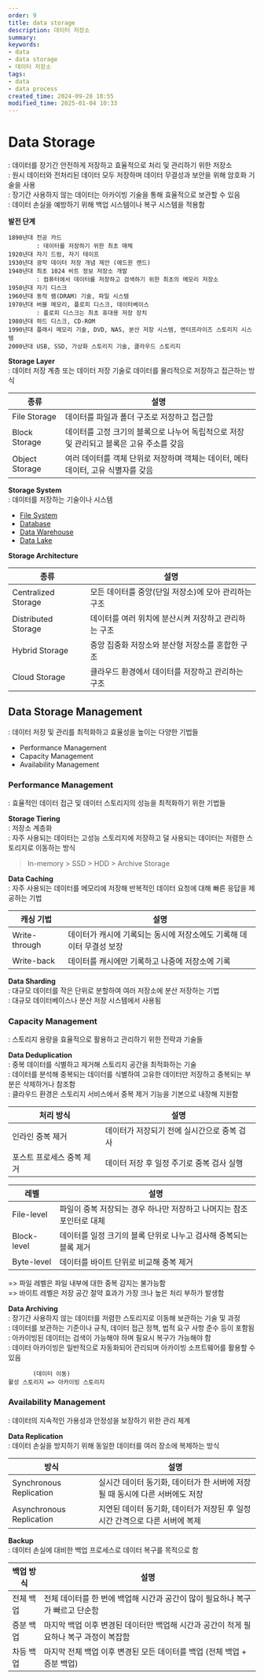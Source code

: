 ```yaml
---
order: 9
title: data storage
description: 데이터 저장소
summary:
keywords:
- data
- data storage
- 데이터 저장소
tags:
- data
- data process
created_time: 2024-09-28 10:55
modified_time: 2025-01-04 10:33
---
```


# Data Storage
: 데이터를 장기간 안전하게 저장하고 효율적으로 처리 및 관리하기 위한 저장소  
: 원시 데이터와 전처리된 데이터 모두 저장하며 데이터 무결성과 보안을 위해 암호화 기술을 사용  
: 장기간 사용하지 않는 데이터는 아카이빙 기술을 통해 효율적으로 보관할 수 있음  
: 데이터 손실을 예방하기 위해 백업 시스템이나 복구 시스템을 적용함  

**발전 단계**
```
1890년대 천공 카드
        : 데이터를 저장하기 위한 최초 매체
1920년대 자기 드럼, 자기 테이프
1930년대 광학 데이터 저장 개념 제안 (에드윈 랜드)
1940년대 최초 1024 비트 정보 저장소 개발
        : 컴퓨터에서 데이터를 저장하고 검색하기 위한 최초의 메모리 저장소
1950년대 자기 디스크
1960년대 동적 램(DRAM) 기술, 파일 시스템 
1970년대 버블 메모리, 플로피 디스크, 데이터베이스
        : 플로피 디스크는 최초 휴대용 저장 장치
1980년대 하드 디스크, CD-ROM
1990년대 플래시 메모리 기술, DVD, NAS, 분산 저장 시스템, 엔터프라이즈 스토리지 시스템
2000년대 USB, SSD, 가상화 스토리지 기술, 클라우드 스토리지 
```


**Storage Layer**  
: 데이터 저장 계층 또는 데이터 저장 기술로 데이터를 물리적으로 저장하고 접근하는 방식  

종류 | 설명
---|---
File Storage   | 데이터를 파일과 폴더 구조로 저장하고 접근함
Block Storage  | 데이터를 고정 크기의 블록으로 나누어 독립적으로 저장 및 관리되고 블록은 고유 주소를 갖음
Object Storage | 여러 데이터를 객체 단위로 저장하며 객체는 데이터, 메타데이터, 고유 식별자를 갖음


**Storage System**  
: 데이터를 저장하는 기술이나 시스템  

- [File System](./file-system.md)
- [Database](./database/index.md)
- [Data Warehouse](./data-warehouse.md)
- [Data Lake](./data-lake.md)


**Storage Architecture**

종류 | 설명
---|---
Centralized Storage | 모든 데이터를 중앙(단일 저장소)에 모아 관리하는 구조
Distributed Storage | 데이터를 여러 위치에 분산시켜 저장하고 관리하는 구조
Hybrid Storage | 중앙 집중화 저장소와 분산형 저장소를 혼합한 구조
Cloud Storage  | 클라우드 환경에서 데이터를 저장하고 관리하는 구조



## Data Storage Management 
: 데이터 저장 및 관리를 최적화하고 효율성을 높이는 다양한 기법들  

- Performance Management
- Capacity Management
- Availability Management



### Performance Management
: 효율적인 데이터 접근 및 데이터 스토리지의 성능을 최적화하기 위한 기법들  

**Storage Tiering**  
: 저장소 계층화  
: 자주 사용되는 데이터는 고성능 스토리지에 저장하고 덜 사용되는 데이터는 저렴한 스토리지로 이동하는 방식  

> In-memory > SSD > HDD > Archive Storage


**Data Caching**  
: 자주 사용되는 데이터를 메모리에 저장해 반복적인 데이터 요청에 대해 빠른 응답을 제공하는 기법  

캐싱 기법 | 설명
---|---
Write-through | 데이터가 캐시에 기록되는 동시에 저장소에도 기록해 데이터 무결성 보장
Write-back    | 데이터를 캐시에만 기록하고 나중에 저장소에 기록


**Data Sharding**  
: 대규모 데이터를 작은 단위로 분할하여 여러 저장소에 분산 저장하는 기법  
: 대규모 데이터베이스나 분산 저장 시스템에서 사용됨  



### Capacity Management
: 스토리지 용량을 효율적으로 활용하고 관리하기 위한 전략과 기술들  

**Data Deduplication**  
: 중복 데이터를 식별하고 제거해 스토리지 공간을 최적화하는 기술  
: 데이터를 분석해 중복되는 데이터를 식별하여 고유한 데이터만 저장하고 중복되는 부분은 삭제하거나 참조함  
: 클라우드 환경은 스토리지 서비스에서 중복 제거 기능을 기본으로 내장해 지원함  

처리 방식 | 설명
---|---
인라인 중복 제거 | 데이터가 저장되기 전에 실시간으로 중복 검사
포스트 프로세스 중복 제거 |  데이터 저장 후 일정 주기로 중복 검사 실행

레벨 | 설명
---|---
File-level  | 파일이 중복 저장되는 경우 하나만 저장하고 나머지는 참조 포인터로 대체
Block-level | 데이터를 일정 크기의 블록 단위로 나누고 검사해 중복되는 블록 제거
Byte-level  | 데이터를 바이트 단위로 비교해 중복 제거

=> 파일 레벨은 파일 내부에 대한 중복 감지는 불가능함  
=> 바이트 레벨은 저장 공간 절약 효과가 가장 크나 높은 처리 부하가 발생함  


**Data Archiving**  
: 장기간 사용하지 않는 데이터를 저렴한 스토리지로 이동해 보관하는 기술 및 과정   
: 데이터를 보관하는 기준이나 규칙, 데이터 접근 정책, 법적 요구 사항 준수 등이 포함됨   
: 아카이빙된 데이터는 검색이 가능해야 하며 필요시 복구가 가능해야 함  
: 데이터 아카이빙은 일반적으로 자동화되어 관리되며 아카이빙 소프트웨어를 활용할 수 있음  

```
       (데이터 이동)
활성 스토리지 => 아카이빙 스토리지
```



### Availability Management
: 데이터의 지속적인 가용성과 안정성을 보장하기 위한 관리 체계  

**Data Replication**  
: 데이터 손실을 방지하기 위해 동일한 데이터를 여러 장소에 복제하는 방식  

방식 | 설명 
---|---
Synchronous Replication  | 실시간 데이터 동기화, 데이터가 한 서버에 저장될 때 동시에 다른 서버에도 저장 
Asynchronous Replication | 지연된 데이터 동기화, 데이터가 저장된 후 일정 시간 간격으로 다른 서버에 복제


**Backup**  
: 데이터 손실에 대비한 백업 프로세스로 데이터 복구를 목적으로 함  

백업 방식 | 설명
---|---
전체 백업 | 전체 데이터를 한 번에 백업해 시간과 공간이 많이 필요하나 복구가 빠르고 단순함
증분 백업 | 마지막 백업 이후 변경된 데이터만 백업해 시간과 공간이 적게 필요하나 복구 과정이 복잡함
차등 백업 | 마지막 전체 백업 이후 변경된 모든 데이터를 백업 (전체 백업 + 증분 백업)